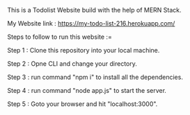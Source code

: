 This is a Todolist Website build with the help of MERN Stack.

My Website link : https://my-todo-list-216.herokuapp.com/

Steps to follow to run this website :=

Step 1 : Clone this repository into your local machine.

Step 2 : Opne CLI and change your directory.

Step 3 : run command "npm i" to install all the dependencies.

Step 4 : run command "node app.js" to start the server.

Step 5 : Goto your browser and hit "localhost:3000".
